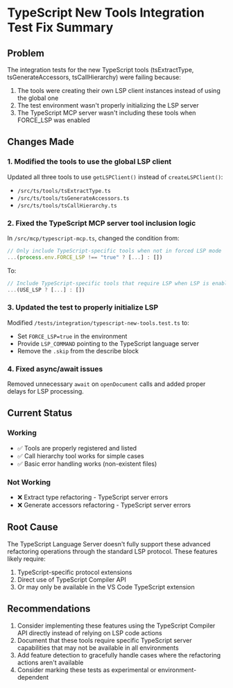 # TypeScript New Tools Integration Test Fix Summary

## Problem
The integration tests for the new TypeScript tools (tsExtractType, tsGenerateAccessors, tsCallHierarchy) were failing because:
1. The tools were creating their own LSP client instances instead of using the global one
2. The test environment wasn't properly initializing the LSP server
3. The TypeScript MCP server wasn't including these tools when FORCE_LSP was enabled

## Changes Made

### 1. Modified the tools to use the global LSP client
Updated all three tools to use `getLSPClient()` instead of `createLSPClient()`:
- `/src/ts/tools/tsExtractType.ts`
- `/src/ts/tools/tsGenerateAccessors.ts`
- `/src/ts/tools/tsCallHierarchy.ts`

### 2. Fixed the TypeScript MCP server tool inclusion logic
In `/src/mcp/typescript-mcp.ts`, changed the condition from:
```typescript
// Only include TypeScript-specific tools when not in forced LSP mode
...(process.env.FORCE_LSP !== "true" ? [...] : [])
```
To:
```typescript
// Include TypeScript-specific tools that require LSP when LSP is enabled
...(USE_LSP ? [...] : [])
```

### 3. Updated the test to properly initialize LSP
Modified `/tests/integration/typescript-new-tools.test.ts` to:
- Set `FORCE_LSP=true` in the environment
- Provide `LSP_COMMAND` pointing to the TypeScript language server
- Remove the `.skip` from the describe block

### 4. Fixed async/await issues
Removed unnecessary `await` on `openDocument` calls and added proper delays for LSP processing.

## Current Status

### Working
- ✅ Tools are properly registered and listed
- ✅ Call hierarchy tool works for simple cases
- ✅ Basic error handling works (non-existent files)

### Not Working
- ❌ Extract type refactoring - TypeScript server errors
- ❌ Generate accessors refactoring - TypeScript server errors

## Root Cause
The TypeScript Language Server doesn't fully support these advanced refactoring operations through the standard LSP protocol. These features likely require:
1. TypeScript-specific protocol extensions
2. Direct use of TypeScript Compiler API
3. Or may only be available in the VS Code TypeScript extension

## Recommendations
1. Consider implementing these features using the TypeScript Compiler API directly instead of relying on LSP code actions
2. Document that these tools require specific TypeScript server capabilities that may not be available in all environments
3. Add feature detection to gracefully handle cases where the refactoring actions aren't available
4. Consider marking these tests as experimental or environment-dependent
